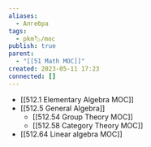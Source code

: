 ```yaml
---
aliases:
  - Алгебра
tags:
  - pkm🏷/moc
publish: true
parent:
  - "[[51 Math MOC]]"
created: 2023-05-11 17:23
connected: []
---
```

- [[512.1 Elementary Algebra MOC]]
- [[512.5 General Algebra]]
	- [[512.54 Group Theory MOC]]
	- [[512.58 Category Theory MOC]]
- [[512.64  Linear algebra MOC]]
